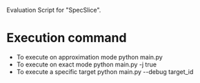 Evaluation Script for "SpecSlice".

# Execution command

- To execute on approximation mode
python main.py
- To execute on exact mode 
python main.py -j true
- To execute a specific target
python main.py --debug target_id

